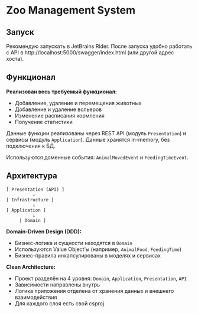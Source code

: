 # Zoo Management System

## Запуск

Рекомендую запускать в JetBrains Rider. После запуска удобно работать с API в http://localhost:5000/swagger/index.html (или другой адрес хоста).

## Функционал

**Реализован весь требуемый функционал:**

- Добавление, удаление и перемещения животных
- Добавление и удаление вольеров
- Изменение расписания кормления
- Получение статистики

Данные функции реализованы через REST API (модуль `Presentation`) и сервисы (модуль `Application`). Данные хранятся in-memory, без подключения к БД.

Используются доменные события: `AnimalMovedEvent` и `FeedingTimeEvent`.

## Архитектура

```text
[ Presentation (API) ]
          ↓
[ Infrastructure ]
          ↓
[ Application ]
          ↓
     [ Domain ]
```

**Domain-Driven Design (DDD):**

- Бизнес-логика и сущности находятся в `Domain`
- Используются Value Object’ы (например, `AnimalFood`, `FeedingTime`)
- Бизнес-правила инкапсулированы в моделях и сервисах

**Clean Architecture:**

- Проект разделён на 4 уровня: `Domain`, `Application`, `Presentation`, `API`
- Зависимости направлены внутрь
- Логика приложения отделена от хранения данных и внешнего взаимодействия
- Для каждого слоя есть свой csproj
